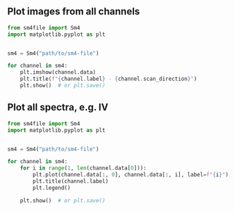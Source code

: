 ## Plot images from all channels

```python
from sm4file import Sm4
import matplotlib.pyplot as plt


sm4 = Sm4("path/to/sm4-file")

for channel in sm4:
    plt.imshow(channel.data)
    plt.title(f"{channel.label} - {channel.scan_direction}")
    plt.show()  # or plt.save()
```
  

## Plot all spectra, e.g. IV

```python
from sm4file import Sm4
import matplotlib.pyplot as plt


sm4 = Sm4("path/to/sm4-file")

for channel in sm4:
    for i in range(1, len(channel.data[0])):
        plt.plot(channel.data[:, 0], channel.data[:, i], label=f"{i}")
        plt.title(channel.label)
        plt.legend()

    plt.show()  # or plt.save()
```
